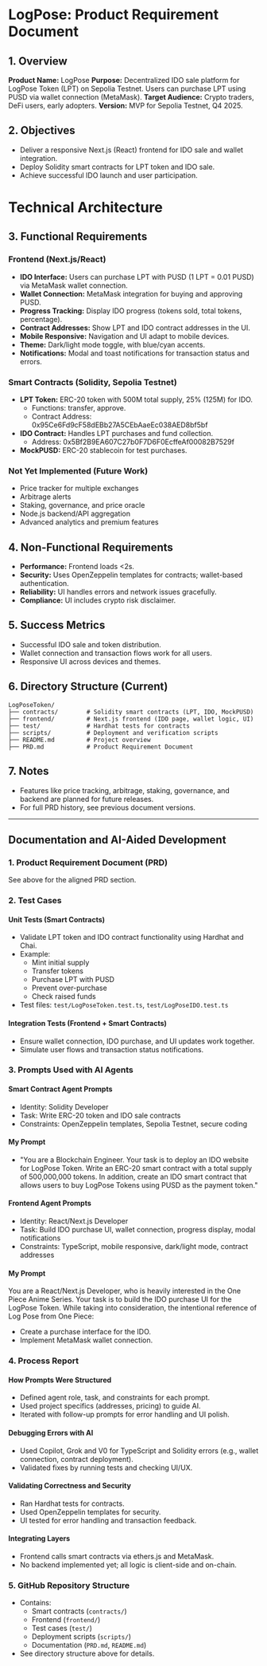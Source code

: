 # LogPose: Product Requirement Document

## 1. Overview
**Product Name:** LogPose
**Purpose:** Decentralized IDO sale platform for LogPose Token (LPT) on Sepolia Testnet. Users can purchase LPT using PUSD via wallet connection (MetaMask). 
**Target Audience:** Crypto traders, DeFi users, early adopters.
**Version:** MVP for Sepolia Testnet, Q4 2025.

## 2. Objectives
- Deliver a responsive Next.js (React) frontend for IDO sale and wallet integration.
- Deploy Solidity smart contracts for LPT token and IDO sale.
- Achieve successful IDO launch and user participation.


# Technical Architecture
## 3. Functional Requirements
### Frontend (Next.js/React)
- **IDO Interface:** Users can purchase LPT with PUSD (1 LPT = 0.01 PUSD) via MetaMask wallet connection.
- **Wallet Connection:** MetaMask integration for buying and approving PUSD.
- **Progress Tracking:** Display IDO progress (tokens sold, total tokens, percentage).
- **Contract Addresses:** Show LPT and IDO contract addresses in the UI.
- **Mobile Responsive:** Navigation and UI adapt to mobile devices.
- **Theme:** Dark/light mode toggle, with blue/cyan accents.
- **Notifications:** Modal and toast notifications for transaction status and errors.

### Smart Contracts (Solidity, Sepolia Testnet)
- **LPT Token:** ERC-20 token with 500M total supply, 25% (125M) for IDO.
  - Functions: transfer, approve.
  - Contract Address: 0x95Ce6Fd9cF58dEBb27A5CEbAaeEc038AED8bf5bf
- **IDO Contract:** Handles LPT purchases and fund collection.
  - Address: 0x5Bf2B9EA607C27b0F7D6F0EcffeAf00082B7529f
- **MockPUSD:** ERC-20 stablecoin for test purchases.

### Not Yet Implemented (Future Work)
- Price tracker for multiple exchanges
- Arbitrage alerts
- Staking, governance, and price oracle
- Node.js backend/API aggregation
- Advanced analytics and premium features

## 4. Non-Functional Requirements
- **Performance:** Frontend loads <2s.
- **Security:** Uses OpenZeppelin templates for contracts; wallet-based authentication.
- **Reliability:** UI handles errors and network issues gracefully.
- **Compliance:** UI includes crypto risk disclaimer.

## 5. Success Metrics
- Successful IDO sale and token distribution.
- Wallet connection and transaction flows work for all users.
- Responsive UI across devices and themes.

## 6. Directory Structure (Current)
```
LogPoseToken/
├── contracts/        # Solidity smart contracts (LPT, IDO, MockPUSD)
├── frontend/         # Next.js frontend (IDO page, wallet logic, UI)
├── test/             # Hardhat tests for contracts
├── scripts/          # Deployment and verification scripts
├── README.md         # Project overview
├── PRD.md            # Product Requirement Document
```

## 7. Notes
- Features like price tracking, arbitrage, staking, governance, and backend are planned for future releases.
- For full PRD history, see previous document versions.

---

## Documentation and AI-Aided Development

### 1. Product Requirement Document (PRD)
See above for the aligned PRD section.

### 2. Test Cases
#### Unit Tests (Smart Contracts)
- Validate LPT token and IDO contract functionality using Hardhat and Chai.
- Example:
  - Mint initial supply
  - Transfer tokens
  - Purchase LPT with PUSD
  - Prevent over-purchase
  - Check raised funds
- Test files: `test/LogPoseToken.test.ts`, `test/LogPoseIDO.test.ts`

#### Integration Tests (Frontend + Smart Contracts)
- Ensure wallet connection, IDO purchase, and UI updates work together.
- Simulate user flows and transaction status notifications.

### 3. Prompts Used with AI Agents

#### Smart Contract Agent Prompts
- Identity: Solidity Developer
- Task: Write ERC-20 token and IDO sale contracts
- Constraints: OpenZeppelin templates, Sepolia Testnet, secure coding

#### My Prompt
- "You are a Blockchain Engineer. Your task is to deploy an IDO website for LogPose Token. Write an ERC-20 smart contract with a total supply of 500,000,000 tokens. In addition, create an IDO smart contract that allows users to buy LogPose Tokens using PUSD as the payment token."

#### Frontend Agent Prompts
- Identity: React/Next.js Developer
- Task: Build IDO purchase UI, wallet connection, progress display, modal notifications
- Constraints: TypeScript, mobile responsive, dark/light mode, contract addresses

#### My Prompt
You are a React/Next.js Developer, who is heavily interested in the One Piece Anime Series. Your task is to build the IDO purchase UI for the LogPose Token. While taking into consideration, the intentional reference of Log Pose from One Piece:
- Create a purchase interface for the IDO.
- Implement MetaMask wallet connection.


### 4. Process Report
#### How Prompts Were Structured
- Defined agent role, task, and constraints for each prompt.
- Used project specifics (addresses, pricing) to guide AI.
- Iterated with follow-up prompts for error handling and UI polish.

#### Debugging Errors with AI
- Used Copilot, Grok and V0 for TypeScript and Solidity errors (e.g., wallet connection, contract deployment).
- Validated fixes by running tests and checking UI/UX.

#### Validating Correctness and Security
- Ran Hardhat tests for contracts.
- Used OpenZeppelin templates for security.
- UI tested for error handling and transaction feedback.

#### Integrating Layers
- Frontend calls smart contracts via ethers.js and MetaMask.
- No backend implemented yet; all logic is client-side and on-chain.

### 5. GitHub Repository Structure
- Contains:
  - Smart contracts (`contracts/`)
  - Frontend (`frontend/`)
  - Test cases (`test/`)
  - Deployment scripts (`scripts/`)
  - Documentation (`PRD.md`, `README.md`)
- See directory structure above for details.

